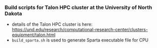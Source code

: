 ### Build scripts for Talon HPC cluster at the University of North Dakota
  - details of the Talon HPC cluster is here: https://und.edu/research/computational-research-center/clusters-equipment/talon.html
  - `build_sparta.sh` is used to generate Sparta executable file for CPU
